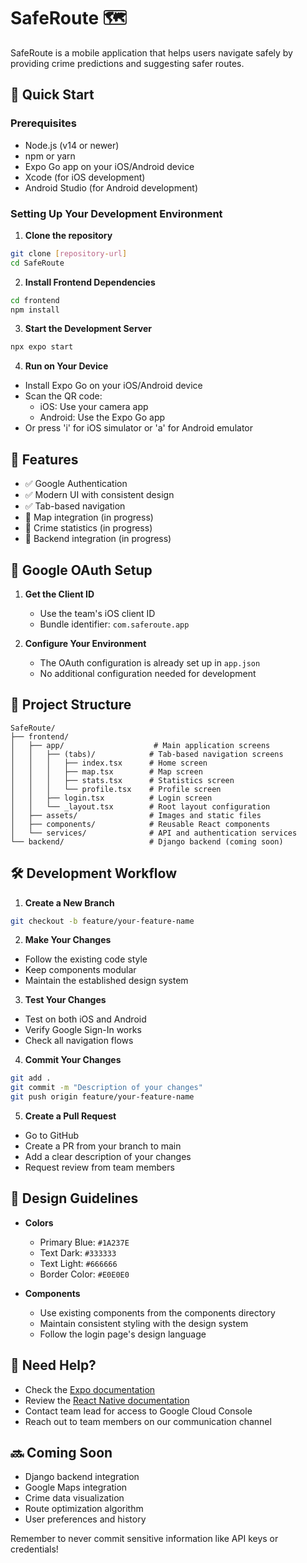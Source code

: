 # SafeRoute 🗺️ 

SafeRoute is a mobile application that helps users navigate safely by providing crime predictions and suggesting safer routes.

## 🚀 Quick Start

### Prerequisites
- Node.js (v14 or newer)
- npm or yarn
- Expo Go app on your iOS/Android device
- Xcode (for iOS development)
- Android Studio (for Android development)

### Setting Up Your Development Environment

1. **Clone the repository**
```bash
git clone [repository-url]
cd SafeRoute
```

2. **Install Frontend Dependencies**
```bash
cd frontend
npm install
```

3. **Start the Development Server**
```bash
npx expo start
```

4. **Run on Your Device**
- Install Expo Go on your iOS/Android device
- Scan the QR code:
  - iOS: Use your camera app
  - Android: Use the Expo Go app
- Or press 'i' for iOS simulator or 'a' for Android emulator

## 📱 Features

- ✅ Google Authentication
- ✅ Modern UI with consistent design
- ✅ Tab-based navigation
- 🚧 Map integration (in progress)
- 🚧 Crime statistics (in progress)
- 🚧 Backend integration (in progress)

## 🔑 Google OAuth Setup

1. **Get the Client ID**
   - Use the team's iOS client ID
   - Bundle identifier: `com.saferoute.app`

2. **Configure Your Environment**
   - The OAuth configuration is already set up in `app.json`
   - No additional configuration needed for development

## 📁 Project Structure

```
SafeRoute/
├── frontend/
│   ├── app/                    # Main application screens
│   │   ├── (tabs)/            # Tab-based navigation screens
│   │   │   ├── index.tsx      # Home screen
│   │   │   ├── map.tsx        # Map screen
│   │   │   ├── stats.tsx      # Statistics screen
│   │   │   └── profile.tsx    # Profile screen
│   │   ├── login.tsx          # Login screen
│   │   └── _layout.tsx        # Root layout configuration
│   ├── assets/                # Images and static files
│   ├── components/            # Reusable React components
│   └── services/              # API and authentication services
└── backend/                   # Django backend (coming soon)
```

## 🛠️ Development Workflow

1. **Create a New Branch**
```bash
git checkout -b feature/your-feature-name
```

2. **Make Your Changes**
- Follow the existing code style
- Keep components modular
- Maintain the established design system

3. **Test Your Changes**
- Test on both iOS and Android
- Verify Google Sign-In works
- Check all navigation flows

4. **Commit Your Changes**
```bash
git add .
git commit -m "Description of your changes"
git push origin feature/your-feature-name
```

5. **Create a Pull Request**
- Go to GitHub
- Create a PR from your branch to main
- Add a clear description of your changes
- Request review from team members

## 🎨 Design Guidelines

- **Colors**
  - Primary Blue: `#1A237E`
  - Text Dark: `#333333`
  - Text Light: `#666666`
  - Border Color: `#E0E0E0`

- **Components**
  - Use existing components from the components directory
  - Maintain consistent styling with the design system
  - Follow the login page's design language

## 🤝 Need Help?

- Check the [Expo documentation](https://docs.expo.dev)
- Review the [React Native documentation](https://reactnative.dev)
- Contact team lead for access to Google Cloud Console
- Reach out to team members on our communication channel

## 🔜 Coming Soon

- Django backend integration
- Google Maps integration
- Crime data visualization
- Route optimization algorithm
- User preferences and history

Remember to never commit sensitive information like API keys or credentials! 